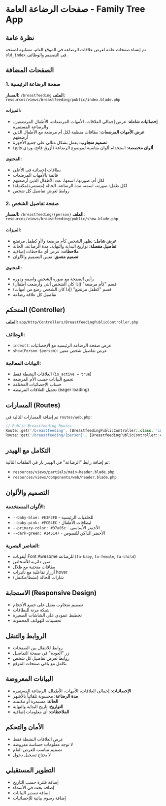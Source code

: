 # صفحات الرضاعة العامة - Family Tree App

## نظرة عامة
تم إنشاء صفحات عامة لعرض علاقات الرضاعة في الموقع العام، مشابهة لصفحة `old_index` في التصميم والوظائف.

## الصفحات المضافة

### 1. صفحة الرضاعة الرئيسية
**المسار:** `/breastfeeding`
**الملف:** `resources/views/breastfeeding/public/index.blade.php`

#### الميزات:
- **إحصائيات شاملة**: عرض إجمالي العلاقات، الأمهات المرضعات، الأطفال المرتضعين، والرضاعة المستمرة
- **عرض الأمهات المرضعات**: بطاقات منظمة لكل أم مرضعة مع الأطفال الذين أرضعتهم
- **تصميم متجاوب**: يعمل بشكل مثالي على جميع الأجهزة
- **ألوان مخصصة**: استخدام ألوان مناسبة لموضوع الرضاعة (أزرق فاتح، وردي فاتح)

#### المحتوى:
- بطاقات إحصائية في الأعلى
- قائمة بالأمهات المرضعات
- لكل أم: صورتها، اسمها، عدد الأطفال الذين أرضعتهم
- لكل طفل: صورته، اسمه، مدة الرضاعة، الحالة (مستمرة/مكتملة)
- روابط لعرض تفاصيل كل شخص

### 2. صفحة تفاصيل الشخص
**المسار:** `/breastfeeding/{person}`
**الملف:** `resources/views/breastfeeding/public/show.blade.php`

#### الميزات:
- **عرض شامل**: يظهر الشخص كأم مرضعة و/أو كطفل مرتضع
- **تفاصيل مفصلة**: تواريخ البداية والنهاية، مدة الرضاعة، الحالة
- **ملاحظات**: عرض أي ملاحظات إضافية
- **تصميم متسق**: نفس التصميم والألوان

#### المحتوى:
- رأس الصفحة مع صورة الشخص واسمه ودوره
- قسم "كأم مرضعة" (إذا كان الشخص أنثى وأرضعت أطفال)
- قسم "كطفل مرتضع" (إذا كان الشخص رضع من أمهات)
- تفاصيل كل علاقة رضاعة

## المتحكم (Controller)
**الملف:** `app/Http/Controllers/BreastfeedingPublicController.php`

### الوظائف:
- `index()`: عرض صفحة الرضاعة الرئيسية مع الإحصائيات
- `show(Person $person)`: عرض تفاصيل شخص معين

### البيانات المعالجة:
- العلاقات النشطة فقط (`is_active = true`)
- تجميع البيانات حسب الأم المرضعة
- حساب الإحصائيات المختلفة
- تحميل العلاقات المرتبطة (eager loading)

## المسارات (Routes)
تم إضافة المسارات التالية في `routes/web.php`:

```php
// Public Breastfeeding Routes
Route::get('/breastfeeding', [BreastfeedingPublicController::class, 'index'])->name('breastfeeding.public.index');
Route::get('/breastfeeding/{person}', [BreastfeedingPublicController::class, 'show'])->name('breastfeeding.public.show');
```

## التكامل مع الهيدر
تم إضافة رابط "الرضاعة" في الهيدر بار في الملفات التالية:
- `resources/views/partials/main-header.blade.php`
- `resources/views/components/web/header.blade.php`

## التصميم والألوان

### الألوان المستخدمة:
- `--baby-blue: #E3F2FD` - للخلفيات الرئيسية
- `--baby-pink: #FCE4EC` - لبطاقات الأطفال
- `--primary-color: #37a05c` - الأخضر الأساسي
- `--dark-green: #145147` - الأخضر الداكن للنصوص

### العناصر البصرية:
- أيقونات Font Awesome للرضاعة (`fa-baby`, `fa-female`, `fa-child`)
- صور دائرية للأشخاص
- بطاقات منحنية مع ظلال
- أزرار تفاعلية مع تأثيرات hover
- شارات للحالة (نشط/مكتمل)

## الاستجابة (Responsive Design)
- تصميم متجاوب يعمل على جميع الأحجام
- شبكة مرنة للبطاقات
- تخطيط عمودي على الشاشات الصغيرة
- تحسينات للهواتف المحمولة

## الروابط والتنقل
- روابط للانتقال بين الصفحات
- زر "العودة" في صفحة التفاصيل
- روابط لعرض تفاصيل كل شخص
- تكامل مع باقي صفحات الموقع

## البيانات المعروضة
- **الإحصائيات**: إجمالي العلاقات، الأمهات، الأطفال، الرضاعة المستمرة
- **مدة الرضاعة**: محسوبة تلقائياً بالأشهر
- **الحالة**: مستمرة أو مكتملة
- **التواريخ**: تاريخ البداية والنهاية
- **الملاحظات**: أي معلومات إضافية

## الأمان والتحكم
- عرض العلاقات النشطة فقط
- لا توجد معلومات حساسة معروضة
- تصميم مناسب للعرض العام
- لا يحتاج تسجيل دخول

## التطوير المستقبلي
- إضافة فلترة حسب التاريخ
- إضافة بحث في الأسماء
- إضافة تصدير البيانات
- إضافة رسوم بيانية للإحصائيات
